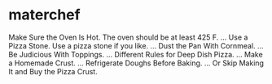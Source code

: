 # materchef
Make Sure the Oven Is Hot. The oven should be at least 425 F. ...
Use a Pizza Stone. Use a pizza stone if you like. ...
Dust the Pan With Cornmeal. ...
Be Judicious With Toppings. ...
Different Rules for Deep Dish Pizza. ...
Make a Homemade Crust. ...
Refrigerate Doughs Before Baking. ...
Or Skip Making It and Buy the Pizza Crust.
